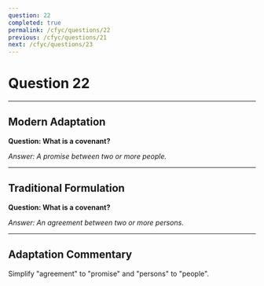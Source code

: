 ```yaml
---
question: 22
completed: true
permalink: /cfyc/questions/22
previous: /cfyc/questions/21
next: /cfyc/questions/23
---
```

# Question 22

---
## Modern Adaptation
**Question: What is a covenant?**

*Answer: A promise between two or more people.*

---
## Traditional Formulation
**Question: What is a covenant?**

*Answer: An agreement between two or more persons.*

---
## Adaptation Commentary
Simplify "agreement" to "promise" and "persons" to "people".